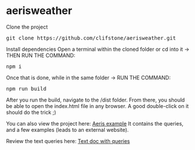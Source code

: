 # aerisweather
Clone the project
<pre>git clone https://github.com/clifstone/aerisweather.git</pre>

Install dependencies
Open a terminal within the cloned folder or cd into it -> THEN RUN THE COMMAND:
<pre>npm i</pre>

Once that is done, while in the same folder -> RUN THE COMMAND:
<pre>npm run build</pre>

After you run the build, navigate to the /dist folder. From there, you should be able to open the index.html file in any browser. A good double-click on it should do the trick ;)

You can also view the project here:
<a href="https://kipdot.com/aeris" target="_blank">Aeris example</a> It contains the queries, and a few examples (leads to an external website).

Review the text queries here:
<a href="https://github.com/clifstone/aerisweather/blob/main/querys.txt" target="_blank">Text doc with queries</a>
